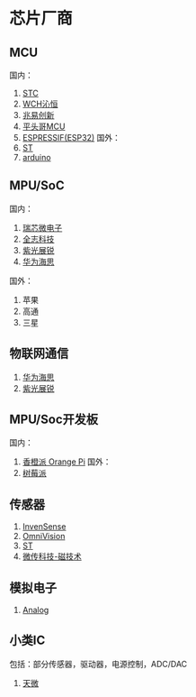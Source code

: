 # 芯片厂商

## MCU
国内：
1. [STC](http://stcmcudata.com/)
2. [WCH沁恒](https://www.wch.cn/)
3. [兆易创新](https://gd32mcu.com/)
4. [平头哥MCU](https://www.t-head.cn/)
5. [ESPRESSIF(ESP32)](https://www.espressif.com.cn/zh-hans)
国外：
1. [ST](https://www.st.com/content/st_com/zh.html)
2. [arduino](https://www.arduino.cc/)

## MPU/SoC
国内：
1. [瑞芯微电子](https://www.rock-chips.com/)
2. [全志科技](https://www.allwinnertech.com/)
3. [紫光展锐](https://www.unisoc.com/)
4. [华为海思](https://www.hisilicon.com/cn/products/Kirin)

国外：
1. 苹果
2. 高通
3. 三星

## 物联网通信
1. [华为海思](https://www.hisilicon.com/cn/products/Kirin)
2. [紫光展锐](https://www.unisoc.com/)

## MPU/Soc开发板
国内：
1. [香橙派 Orange Pi](http://www.orangepi.cn/)
国外：
1. [树莓派](https://www.raspberrypi.com/products/)

## 传感器
1. [InvenSense](https://invensense.tdk.com/)
2. [OmniVision](https://www.omnivision-group.com/)
3. [ST](https://www.st.com/)
4. [微传科技-磁技术](https://vtrantech.com/xjs)

## 模拟电子
1. [Analog](https://www.analog.com/cn/index.html)

## 小类IC
包括：部分传感器，驱动器，电源控制，ADC/DAC
1. [天微](http://www.titanmec.com/)